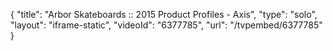 {
    "title": "Arbor Skateboards :: 2015 Product Profiles - Axis",
    "type": "solo",
    "layout": "iframe-static",
    "videoId": "6377785",
    "url": "\/tvpembed\/6377785"
}